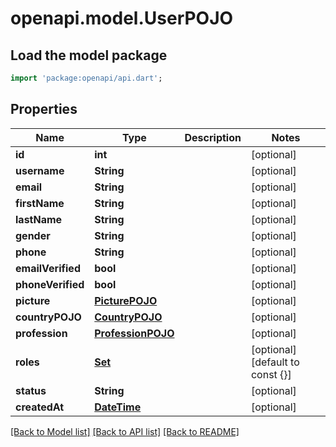 # openapi.model.UserPOJO

## Load the model package
```dart
import 'package:openapi/api.dart';
```

## Properties
Name | Type | Description | Notes
------------ | ------------- | ------------- | -------------
**id** | **int** |  | [optional] 
**username** | **String** |  | [optional] 
**email** | **String** |  | [optional] 
**firstName** | **String** |  | [optional] 
**lastName** | **String** |  | [optional] 
**gender** | **String** |  | [optional] 
**phone** | **String** |  | [optional] 
**emailVerified** | **bool** |  | [optional] 
**phoneVerified** | **bool** |  | [optional] 
**picture** | [**PicturePOJO**](PicturePOJO.md) |  | [optional] 
**countryPOJO** | [**CountryPOJO**](CountryPOJO.md) |  | [optional] 
**profession** | [**ProfessionPOJO**](ProfessionPOJO.md) |  | [optional] 
**roles** | [**Set<RolePOJO>**](RolePOJO.md) |  | [optional] [default to const {}]
**status** | **String** |  | [optional] 
**createdAt** | [**DateTime**](DateTime.md) |  | [optional] 

[[Back to Model list]](../README.md#documentation-for-models) [[Back to API list]](../README.md#documentation-for-api-endpoints) [[Back to README]](../README.md)


